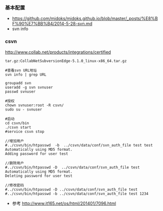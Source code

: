 ### 基本配置
- https://github.com/midoks/midoks.github.io/blob/master/_posts/%E8%BF%90%E7%BB%B4/2014-5-28-svn.md
- svn info


### csvn
http://www.collab.net/products/integrations/certified

```
tar.gz:CollabNetSubversionEdge-5.1.0_linux-x86_64.tar.gz

#查看svn URL地址
svn info | grep URL

groupadd svn 
useradd -g svn svnuser
passwd svnuser

#授权
chown svnuser:root -R csvn/
sudo su - svnuser

#启动
cd csvn/bin
./csvn start
#service csvn stop

//增加用户
#../csvn/bin/htpasswd  -b  ../csvn/data/conf/svn_auth_file test test 
Automatically using MD5 format.
Adding password for user test
 
//删除用户
#../csvn/bin/htpasswd -D  ../csvn/data/conf/svn_auth_file test
Automatically using MD5 format.
Deleting password for user test

//修改密码
#../csvn/bin/htpasswd -D ../csvn/data/conf/svn_auth_file test
#../csvn/bin/htpasswd -b ../csvn/data/conf/svn_auth_file test 1234
```
- 参考
http://www.it165.net/os/html/201401/7096.html